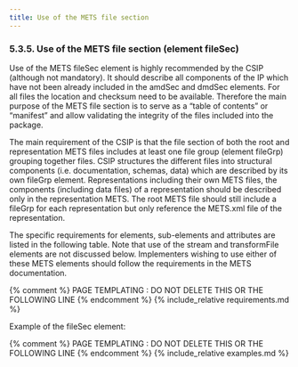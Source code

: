 ```yaml
---
title: Use of the METS file section
---
```

### 5.3.5.	Use of the METS file section (element fileSec)
Use of the METS fileSec element is highly recommended by the CSIP (although not mandatory). It should describe all components of the IP which have not been already included in the amdSec and dmdSec elements. For all files the location and checksum need to be available. Therefore the main purpose of the
METS file section is to serve as a “table of contents” or “manifest” and allow validating the integrity of the files included into the package.


The main requirement of the CSIP is that the file section of both the root and representation METS files includes at least one file group (element fileGrp) grouping together files.  CSIP structures the different files into structural components (i.e. documentation, schemas, data) which are described by its own fileGrp element. Representations including their own METS files, the components (including data files) of a representation should be described only in the representation METS. The root METS file should still include a fileGrp for each representation but only reference the METS.xml file of the representation.

The specific requirements for elements, sub-elements and attributes are listed in the following table. Note that use of the stream and transformFile elements are not discussed below. Implementers wishing to use either of these METS elements should follow the requirements in the METS documentation.

{% comment %} PAGE TEMPLATING : DO NOT DELETE THIS OR THE FOLLOWING LINE {% endcomment %}
{% include_relative requirements.md %}

Example of the fileSec element:

{% comment %} PAGE TEMPLATING : DO NOT DELETE THIS OR THE FOLLOWING LINE {% endcomment %}
{% include_relative examples.md %}

